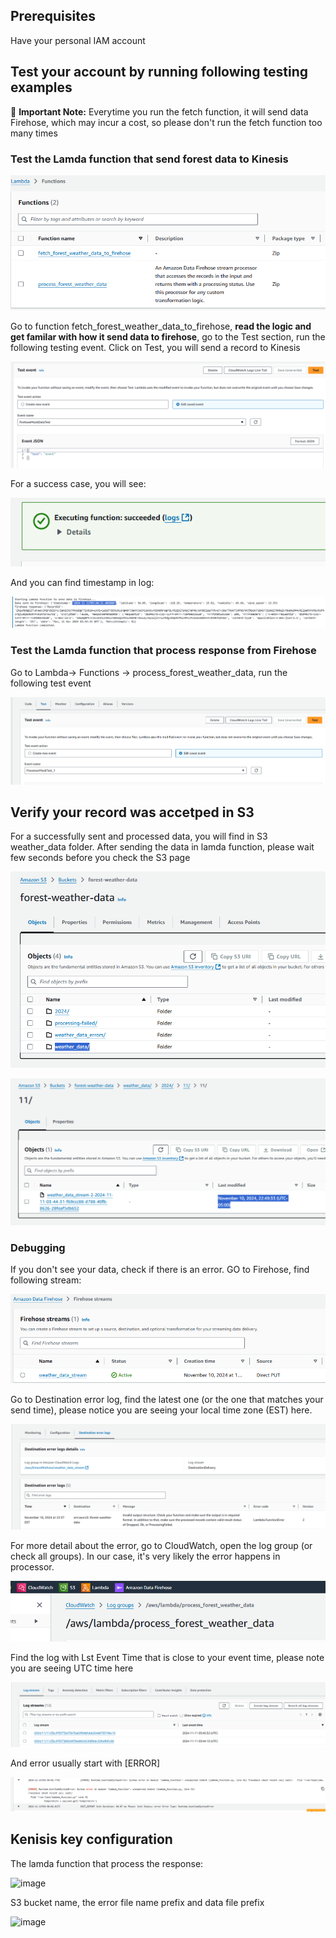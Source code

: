 ## Prerequisites

Have your personal IAM account

## Test your account by running following testing examples

🚨 **Important Note:** Everytime you run the fetch function, it will send data Firehose, which may incur a cost, so please don't run the fetch function too many times

### Test the Lamda function that send forest data to Kinesis
![alt text](image.png)

Go to function fetch_forest_weather_data_to_firehose, **read the logic and get familar with how it send data to firehose**, go to the Test section, run the following testing event. Click on Test, you will send a record to Kinesis

![alt text](image-1.png)

For a success case, you will see:

![alt text](image-3.png)

And you can find timestamp in log:

![alt text](image-4.png)

### Test the Lamda function that process response from Firehose

Go to Lambda-> Functions -> process_forest_weather_data, run the following test event

![alt text](image-11.png)

## Verify your record was accetped in S3

For a successfully sent and processed data, you will find in S3 weather_data folder. After sending the data in lamda function, please wait few seconds before you check the S3 page 

![alt text](image-5.png)

![alt text](image-6.png)

### Debugging 
If you don't see your data, check if there is an error. GO to Firehose, find following stream:

![alt text](image-2.png)

Go to Destination error log, find the latest one (or the one that matches your send time), please notice you are seeing your local time zone (EST) here.

![alt text](image-7.png)

For more detail about the error, go to CloudWatch, open the log group (or check all groups). In our case, it's very likely the error happens in processor.

![alt text](image-8.png)

Find the log with Lst Event Time that is close to your event time, please note you are seeing UTC time here

![alt text](image-9.png)

And error usually start with [ERROR]

![alt text](image-10.png)

## Kenisis key configuration

The lamda function that process the response:

![image](https://github.com/user-attachments/assets/e7c7108c-e07d-47d9-89d4-602de9d6c31c)

S3 bucket name, the error file name prefix and data file prefix

![image](https://github.com/user-attachments/assets/c92f89ee-5e2d-4c2d-8d0d-8e639cf203a1)





